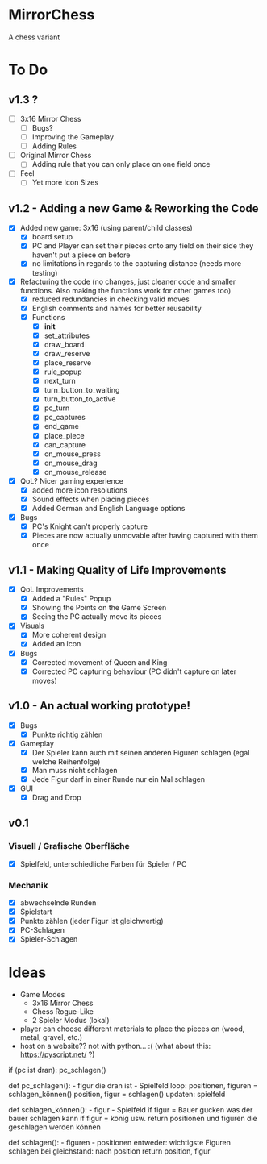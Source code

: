 # MirrorChess
A chess variant

# To Do

## v1.3 ?
- [ ] 3x16 Mirror Chess
  - [ ] Bugs?
  - [ ] Improving the Gameplay
  - [ ] Adding Rules
- [ ] Original Mirror Chess
  - [ ] Adding rule that you can only place on one field once
- [ ] Feel
  - [ ] Yet more Icon Sizes

## v1.2 - Adding a new Game & Reworking the Code
- [x] Added new game: 3x16 (using parent/child classes)
  - [x] board setup
  - [x] PC and Player can set their pieces onto any field on their side they haven't put a piece on before
  - [x] no limitations in regards to the capturing distance (needs more testing)
- [x] Refacturing the code (no changes, just cleaner code and smaller functions. Also making the functions work for other games too)
  - [x] reduced redundancies in checking valid moves
  - [x] English comments and names for better reusability
  - [x] Functions
    - [x] __init__
    - [x] set_attributes
    - [x] draw_board
    - [x] draw_reserve
    - [x] place_reserve
    - [x] rule_popup
    - [x] next_turn
    - [x] turn_button_to_waiting
    - [x] turn_button_to_active
    - [x] pc_turn
    - [x] pc_captures
    - [x] end_game
    - [x] place_piece
    - [x] can_capture
    - [x] on_mouse_press
    - [x] on_mouse_drag
    - [x] on_mouse_release
- [x] QoL? Nicer gaming experience
  - [x] added more icon resolutions
  - [x] Sound effects when placing pieces
  - [x] Added German and English Language options
- [x] Bugs
  - [x] PC's Knight can't properly capture
  - [x] Pieces are now actually unmovable after having captured with them once

## v1.1 - Making Quality of Life Improvements
- [x] QoL Improvements
  - [x] Added a "Rules" Popup
  - [x] Showing the Points on the Game Screen
  - [x] Seeing the PC actually move its pieces
- [x] Visuals
  - [x] More coherent design
  - [x] Added an Icon
- [x] Bugs
  - [x] Corrected movement of Queen and King
  - [x] Corrected PC capturing behaviour (PC didn't capture on later moves)

## v1.0 - An actual working prototype!
- [x] Bugs
  - [x] Punkte richtig zählen
- [x] Gameplay
  - [x] Der Spieler kann auch mit seinen anderen Figuren schlagen (egal welche Reihenfolge)
  - [x] Man muss nicht schlagen
  - [x] Jede Figur darf in einer Runde nur ein Mal schlagen
- [x] GUI
  - [x] Drag and Drop

## v0.1
### Visuell / Grafische Oberfläche
- [x] Spielfeld, unterschiedliche Farben für Spieler / PC

### Mechanik
- [x] abwechselnde Runden
- [x] Spielstart
- [x] Punkte zählen (jeder Figur ist gleichwertig)
- [x] PC-Schlagen
- [x] Spieler-Schlagen

# Ideas

- Game Modes
  - 3x16 Mirror Chess
  - Chess Rogue-Like
  - 2 Spieler Modus (lokal)
- player can choose different materials to place the pieces on (wood, metal, gravel, etc.)
- host on a website?? not with python... :( (what about this: https://pyscript.net/ ?)



if (pc ist dran): pc_schlagen()

def pc_schlagen():
    - figur die dran ist
    - Spielfeld
    loop:
        positionen, figuren = schlagen_können()
        position, figur = schlagen()
        updaten: spielfeld

def schlagen_können():
    - figur
    - Spielfeld
    if figur = Bauer
        gucken was der bauer schlagen kann
    if figur = könig
        usw.
    return positionen und figuren die geschlagen werden können

def schlagen():
    - figuren
    - positionen
    entweder: wichtigste Figuren schlagen
    bei gleichstand: nach position
    return position, figur
